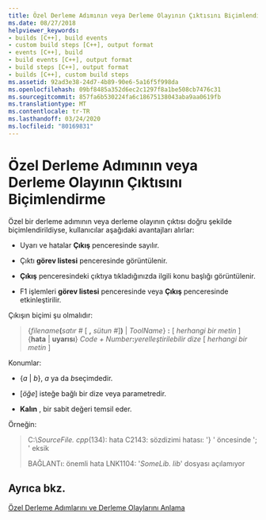 ```yaml
---
title: Özel Derleme Adımının veya Derleme Olayının Çıktısını Biçimlendirme
ms.date: 08/27/2018
helpviewer_keywords:
- builds [C++], build events
- custom build steps [C++], output format
- events [C++], build
- build events [C++], output format
- build steps [C++], output format
- builds [C++], custom build steps
ms.assetid: 92ad3e38-24d7-4b89-90e6-5a16f5f998da
ms.openlocfilehash: 09bf8485a352d6ec2c1297f8a1be508cb7476c31
ms.sourcegitcommit: 857fa6b530224fa6c18675138043aba9aa0619fb
ms.translationtype: MT
ms.contentlocale: tr-TR
ms.lasthandoff: 03/24/2020
ms.locfileid: "80169831"
---
```

# <a name="formatting-the-output-of-a-custom-build-step-or-build-event"></a>Özel Derleme Adımının veya Derleme Olayının Çıktısını Biçimlendirme

Özel bir derleme adımının veya derleme olayının çıktısı doğru şekilde biçimlendirildiyse, kullanıcılar aşağıdaki avantajları alırlar:

- Uyarı ve hatalar **Çıkış** penceresinde sayılır.

- Çıktı **görev listesi** penceresinde görüntülenir.

- **Çıkış** penceresindeki çıktıya tıkladığınızda ilgili konu başlığı görüntülenir.

- F1 işlemleri **görev listesi** penceresinde veya **Çıkış** penceresinde etkinleştirilir.

Çıkışın biçimi şu olmalıdır:

> {<em>filename</em>**(**<em>satır #</em> \[ **,** <em>sütun #</em>]**)** &#124; *ToolName*} **:** \[ <em>herhangi bir metin</em> ] {**hata** &#124; **uyarısı**} <em>Code + Number</em>**:**<em>yerelleştirilebilir dize</em> \[ <em>herhangi bir metin</em> ]

Konumlar:

- {*a* &#124; *b*}, *a* ya da *b*seçimdedir.

- \[<em>öğe</em>] isteğe bağlı bir dize veya parametredir.

- **Kalın** , bir sabit değeri temsil eder.

Örneğin:

> C:\\*SourceFile. cpp*(134): hata C2143: sözdizimi hatası: '} ' öncesinde '; ' eksik
>
> BAĞLANTı: önemli hata LNK1104: '*SomeLib. lib*' dosyası açılamıyor

## <a name="see-also"></a>Ayrıca bkz.

[Özel Derleme Adımlarını ve Derleme Olaylarını Anlama](understanding-custom-build-steps-and-build-events.md)
